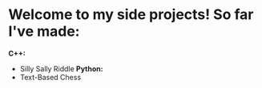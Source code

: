 # Welcome to my side projects! So far I've made:
__C++:__
- Silly Sally Riddle
__Python:__
- Text-Based Chess
